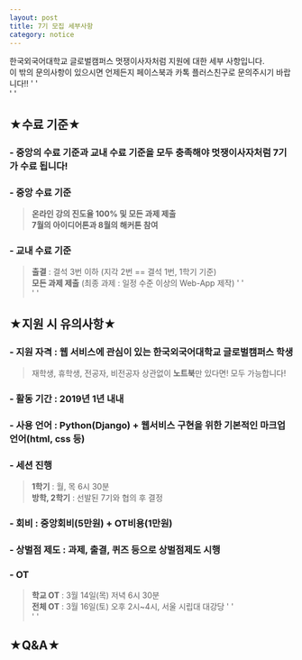 ```yaml
---
layout: post
title: 7기 모집 세부사항
category: notice
---
```


한국외국어대학교 글로벌캠퍼스 멋쟁이사자처럼 지원에 대한 세부 사항입니다.  
이 밖의 문의사항이 있으시면 언제든지 페이스북과 카톡 플러스친구로 문의주시기 바랍니다!!
' '  
' '  
## ★수료 기준★
### - 중앙의 수료 기준과 교내 수료 기준을 모두 충족해야 멋쟁이사자처럼 7기가 수료 됩니다!
### - 중앙 수료 기준
   > **온라인 강의 진도율 100% 및 모든 과제 제출  
   > 7월의 아이디어톤과 8월의 해커톤 참여**
### - 교내 수료 기준 
   > **출결** : 결석 3번 이하 (지각 2번 == 결석 1번, 1학기 기준)  
   > **모든 과제 제출** (최종 과제 : 일정 수준 이상의 Web-App 제작)
' '  
' '  
## ★지원 시 유의사항★
### - **지원 자격**  : 웹 서비스에 관심이 있는 한국외국어대학교 글로벌캠퍼스 학생 
   > 재학생, 휴학생, 전공자, 비전공자 상관없이 **노트북**만 있다면! 모두 가능합니다!
### - **활동 기간**  : 2019년 1년 내내
### - **사용 언어**  : Python(Django) + 웹서비스 구현을 위한 기본적인 마크업 언어(html, css 등)
### - **세션 진행**
   > **1학기** : 월, 목 6시 30분  
   > **방학, 2학기** : 선발된 7기와 협의 후 결정
### - **회비**  : 중앙회비(5만원) + OT비용(1만원)
### - **상벌점 제도**  : 과제, 출결, 퀴즈 등으로 상벌점제도 시행
### - **OT** 
   > **학교 OT** : 3월 14일(목) 저녁 6시 30분  
   > **전체 OT** : 3월 16일(토) 오후 2시~4시, 서울 시립대 대강당
' '  
' '  
## ★Q&A★

